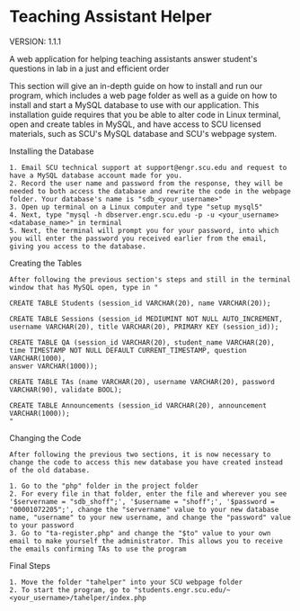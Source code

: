 # Teaching Assistant Helper

VERSION: 1.1.1

A web application for helping teaching assistants answer student's questions in lab in a just and efficient order

This section will give an in-depth guide on how to install and run our program, which includes a web page folder as well as a guide on how to install and start a MySQL database to use with our application. This installation guide requires that you be able to alter code in Linux terminal, open and create tables in MySQL, and have access to SCU licensed materials, such as SCU's MySQL database and SCU's webpage system.
  
Installing the Database
 
  	1. Email SCU technical support at support@engr.scu.edu and request to have a MySQL database account made for you.
    2. Record the user name and password from the response, they will be needed to both access the database and rewrite the code in the webpage folder. Your database's name is "sdb_<your_username>"
    3. Open up terminal on a Linux computer and type "setup mysql5"
    4. Next, type "mysql -h dbserver.engr.scu.edu -p -u <your_username> <database_name>" in terminal
    5. Next, the terminal will prompt you for your password, into which you will enter the password you received earlier from the email, giving you access to the database.
    
    
Creating the Tables
   	
   	After following the previous section's steps and still in the terminal window that has MySQL open, type in "
    
   	CREATE TABLE Students (session_id VARCHAR(20), name VARCHAR(20));
    
    CREATE TABLE Sessions (session_id MEDIUMINT NOT NULL AUTO_INCREMENT,
    username VARCHAR(20), title VARCHAR(20), PRIMARY KEY (session_id));
    
    CREATE TABLE QA (session_id VARCHAR(20), student_name VARCHAR(20),
    time TIMESTAMP NOT NULL DEFAULT CURRENT_TIMESTAMP, question VARCHAR(1000),
    answer VARCHAR(1000));
    
    CREATE TABLE TAs (name VARCHAR(20), username VARCHAR(20), password VARCHAR(90), validate BOOL);
    
    CREATE TABLE Announcements (session_id VARCHAR(20), announcement VARCHAR(1000));
    "
   	
    
Changing the Code

    After following the previous two sections, it is now necessary to change the code to access this new database you have created instead of the old database.
    
    1. Go to the "php" folder in the project folder
    2. For every file in that folder, enter the file and wherever you see '$servername = "sdb_shoff";', '$username = "shoff";', '$password = "00001072205";', change the "servername" value to your new database name, "username" to your new username, and change the "password" value to your password
    3. Go to "ta-register.php" and change the "$to" value to your own email to make yourself the administrator. This allows you to receive the emails confirming TAs to use the program
    
    
   
Final Steps
    
    1. Move the folder "tahelper" into your SCU webpage folder   
    2. To start the program, go to "students.engr.scu.edu/~<your_username>/tahelper/index.php
    
